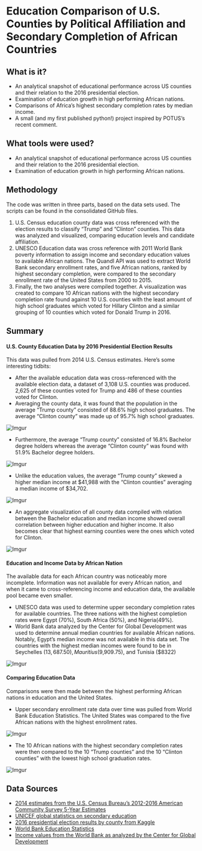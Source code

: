 # Education Comparison of U.S. Counties by Political Affiliation and Secondary Completion of African Countries

## What is it?
* An analytical snapshot of educational performance across US counties and their relation to the 2016 presidential election.
* Examination of education growth in high performing African nations.
* Comparisons of Africa’s highest secondary completion rates by median income.
* A small (and my first published python!) project inspired by POTUS’s recent comment. 

## What tools were used?
* An analytical snapshot of educational performance across US counties and their relation to the 2016 presidential election.
* Examination of education growth in high performing African nations.

## Methodology
The code was written in three parts, based on the data sets used. The scripts can be found in the consolidated GitHub files.
1. U.S. Census education county data was cross referenced with the election results to classify “Trump” and “Clinton” counties. This data was analyzed and visualized, comparing education levels and candidate affiliation.
2. UNESCO Education data was cross reference with 2011 World Bank poverty information to assign income and secondary education values to available African nations. The Quandl API was used to extract World Bank secondary enrollment rates, and five African nations, ranked by highest secondary completion, were compared to the secondary enrollment rate of the United States from 2000 to 2015.
3. Finally, the two analyses were compiled together. A visualization was created to compare 10 African nations with the highest secondary completion rate found against 10 U.S. counties with the least amount of high school graduates which voted for Hillary Clinton and a similar grouping of 10 counties which voted for Donald Trump in 2016. 

## Summary

#### U.S. County Education Data by 2016 Presidential Election Results

This data was pulled from 2014 U.S. Census estimates. Here’s some interesting tidbits:

* After the available education data was cross-referenced with the available election data, a dataset of 3,108 U.S. counties was produced. 2,625 of these counties voted for Trump and 486 of these counties voted for Clinton. 
* Averaging the county data, it was found that the population in the average  “Trump county” consisted of 88.6% high school graduates. The average “Clinton county” was made up of 95.7% high school graduates.

![Imgur](https://i.imgur.com/zubnKge.png)

* Furthermore, the average “Trump county” consisted of 16.8% Bachelor degree holders whereas the average “Clinton county” was found with 51.9% Bachelor degree holders. 

![Imgur](https://i.imgur.com/GuvGZf9.png)

* Unlike the education values, the average “Trump county” skewed a higher median income at $41,988 with the “Clinton counties” averaging a median income of $34,702.

![Imgur](https://i.imgur.com/y3w9yfu.png)

* An aggregate visualization of all county data compiled with relation between the Bachelor education and median income showed overall correlation between higher education and higher income. It also becomes clear that highest earning counties were the ones which voted for Clinton.

![Imgur](https://i.imgur.com/YT3APmC.png)

#### Education and Income Data by African Nation

The available data for each African country was noticeably more incomplete. Information was not available for every African nation, and when it came to cross-referencing income and education data, the available pool became even smaller. 

* UNESCO data was used to determine upper secondary completion rates for available countries. The three nations with the highest completion rates were Egypt (70%), South Africa (50%), and Nigeria(49%).
* World Bank data analyzed by the Center for Global Development was used to determine annual median countries for available African nations. Notably, Egypt’s median income was not available in this data set. The countries with the highest median incomes were found to be in Seychelles ($13,687.50), Mauritius ($9,909.75), and Tunisia ($8322)

![Imgur](https://i.imgur.com/PgN6gMU.png)

#### Comparing Education Data

Comparisons were then made between the highest performing African nations in education and the United States. 

* Upper secondary enrollment rate data over time was pulled from World Bank Education Statistics. The United States was compared to the five African nations with the highest enrollment rates. 

![Imgur](https://i.imgur.com/vZ9cxIW.png)

* The 10 African nations with the highest secondary completion rates were then compared to the 10 “Trump counties”  and the 10 “Clinton counties” with the lowest high school graduation rates.

![Imgur](https://i.imgur.com/vZctrhz.png)

## Data Sources
* [2014 estimates from the U.S. Census Bureau’s 2012-2016 American Community Survey 5-Year Estimates](https://factfinder.census.gov/faces/tableservices/jsf/pages/productview.xhtml?pid=ACS_16_5YR_S1501&prodType=table) 
* [UNICEF global statistics on secondary education](https://data.unicef.org/topic/education/secondary-education/) 
* [2016 presidential election results by county from Kaggle](https://www.kaggle.com/stevepalley/2016uspresidentialvotebycounty)
* [World Bank Education Statistics](https://www.quandl.com/data/WEDU-World-Bank-Education-Statistics)
* [Income values from the World Bank as analyzed by the Center for Global Development](https://www.cgdev.org/blog/world-bank-poverty-statistics-lack-median-income-data-so-we-filled-gap-ourselves-download-available) 
